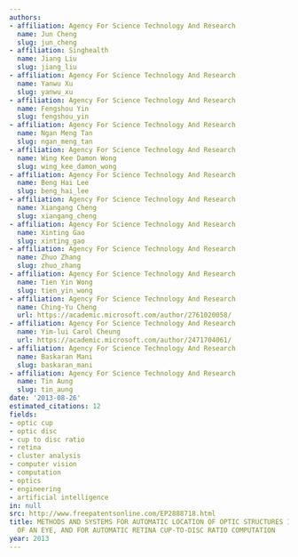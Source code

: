 ```yaml
---
authors:
- affiliation: Agency For Science Technology And Research
  name: Jun Cheng
  slug: jun_cheng
- affiliation: Singhealth
  name: Jiang Liu
  slug: jiang_liu
- affiliation: Agency For Science Technology And Research
  name: Yanwu Xu
  slug: yanwu_xu
- affiliation: Agency For Science Technology And Research
  name: Fengshou Yin
  slug: fengshou_yin
- affiliation: Agency For Science Technology And Research
  name: Ngan Meng Tan
  slug: ngan_meng_tan
- affiliation: Agency For Science Technology And Research
  name: Wing Kee Damon Wong
  slug: wing_kee_damon_wong
- affiliation: Agency For Science Technology And Research
  name: Beng Hai Lee
  slug: beng_hai_lee
- affiliation: Agency For Science Technology And Research
  name: Xiangang Cheng
  slug: xiangang_cheng
- affiliation: Agency For Science Technology And Research
  name: Xinting Gao
  slug: xinting_gao
- affiliation: Agency For Science Technology And Research
  name: Zhuo Zhang
  slug: zhuo_zhang
- affiliation: Agency For Science Technology And Research
  name: Tien Yin Wong
  slug: tien_yin_wong
- affiliation: Agency For Science Technology And Research
  name: Ching-Yu Cheng
  url: https://academic.microsoft.com/author/2761020058/
- affiliation: Agency For Science Technology And Research
  name: Yim-lui Carol Cheung
  url: https://academic.microsoft.com/author/2471704061/
- affiliation: Agency For Science Technology And Research
  name: Baskaran Mani
  slug: baskaran_mani
- affiliation: Agency For Science Technology And Research
  name: Tin Aung
  slug: tin_aung
date: '2013-08-26'
estimated_citations: 12
fields:
- optic cup
- optic disc
- cup to disc ratio
- retina
- cluster analysis
- computer vision
- computation
- optics
- engineering
- artificial intelligence
in: null
src: http://www.freepatentsonline.com/EP2888718.html
title: METHODS AND SYSTEMS FOR AUTOMATIC LOCATION OF OPTIC STRUCTURES IN AN IMAGE
  OF AN EYE, AND FOR AUTOMATIC RETINA CUP-TO-DISC RATIO COMPUTATION
year: 2013
---
```

